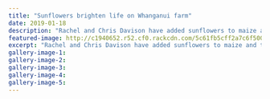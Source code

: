 ```yaml
---
title: "Sunflowers brighten life on Whanganui farm"
date: 2019-01-18
description: "Rachel and Chris Davison have added sunflowers to maize and turnip plantings on their Rapanui Rd dairy farm."
featured-image: http://c1940652.r52.cf0.rackcdn.com/5c61fb5cff2a7c6f500000e7/Rachel-ex--Chris-Davison-18.1.19-chron.jpg
excerpt: "Rachel and Chris Davison have added sunflowers to maize and turnip plantings on their Rapanui Rd dairy farm."
gallery-image-1: 
gallery-image-2: 
gallery-image-3: 
gallery-image-4: 
gallery-image-5: 
---
```

